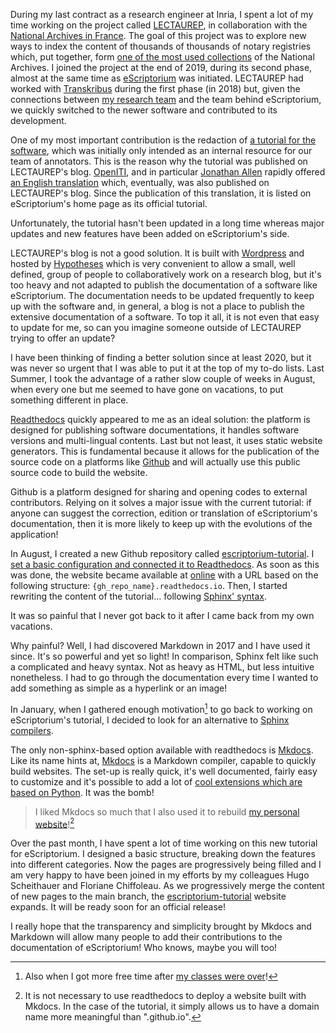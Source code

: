 <!--
.. title: 010 - Make and Read the docs
.. slug: 010
.. date: 2023-02-28 05:41:40 UTC-05:00
.. tags: house cleaning, static website
.. category: story time
.. link: 
.. description: 
.. type: text
-->

During my last contract as a research engineer at Inria, I spent a lot of my time working on the project called [LECTAUREP](https://lectaurep.hypotheses.org/), in collaboration with the [National Archives in France](https://www.archives-nationales.culture.gouv.fr/). The goal of this project was to explore new ways to index the content of thousands of thousands of notary registries which, put together, form [one of the most used collections](https://www.siv.archives-nationales.culture.gouv.fr/siv/cms/content/fonds.action?uuid=12b&template=pog/pogLevel2&preview=false) of the National Archives. I joined the project at the end of 2019, during its second phase, almost at the same time as [eScriptorium](https://gitlab.com/scripta/escriptorium) was initiated. LECTAUREP had worked with [Transkribus](https://readcoop.eu/transkribus/?sc=Transkribus) during the first phase (in 2018) but, given the connections between [my research team](http://almanach.inria.fr/index-en.html) and the team behind eScriptorium, we quickly switched to the newer software and contributed to its development.  

One of my most important contribution is the redaction of [a tutorial for the software](https://lectaurep.hypotheses.org/documentation/prendre-en-main-escriptorium), which was initially only intended as an internal resource for our team of annotators. This is the reason why the tutorial was published on LECTAUREP's blog. [OpenITI](https://openiti.org/), and in particular [Jonathan Allen](https://twitter.com/Mar_Musa) rapidly offered [an English translation](https://lectaurep.hypotheses.org/documentation/escriptorium-tutorial-en) which, eventually, was also published on LECTAUREP's blog. Since the publication of this translation, it is listed on eScriptorium's home page as its official tutorial.  

Unfortunately, the tutorial hasn't been updated in a long time whereas major updates and new features have been added on eScriptorium's side.  

LECTAUREP's blog is not a good solution. It is built with [Wordpress](https://wordpress.com/) and hosted by [Hypotheses](https://hypotheses.org/) which is very convenient to allow a small, well defined, group of people to collaboratively work on a research blog, but it's too heavy and not adapted to publish the documentation of a software like eScriptorium. The documentation needs to be updated frequently to keep up with the software and, in general, a blog is not a place to publish the extensive documentation of a software. To top it all, it is not even that easy to update for me, so can you imagine someone outside of LECTAUREP trying to offer an update?  

I have been thinking of finding a better solution since at least 2020, but it was never so urgent that I was able to put it at the top of my to-do lists. Last Summer, I took the advantage of a rather slow couple of weeks in August, when every one but me seemed to have gone on vacations, to put something different in place.  

[Readthedocs](https://readthedocs.org/) quickly appeared to me as an ideal solution: the platform is designed for publishing software documentations, it handles software versions and multi-lingual contents. Last but not least, it uses static website generators. This is fundamental because it allows for the publication of the source code on a platforms like [Github](https://github.com/) and will actually use this public source code to build the website.  

Github is a platform designed for sharing and opening codes to external contributors. Relying on it solves a major issue with the current tutorial: if anyone can suggest the correction, edition or translation of eScriptorium's documentation, then it is more likely to keep up with the evolutions of the application!  

In August, I created a new Github repository called [escriptorium-tutorial](https://github.com/alix-tz/escriptorium-tutorial). I [set a basic configuration and connected it to Readthedocs](https://docs.readthedocs.io/en/stable/tutorial/#getting-started). As soon as this was done, the website became available at [online](https://escriptorium-tutorial.readthedocs.io/) with a URL based on the following structure: `{gh_repo_name}.readthedocs.io`. Then, I started rewriting the content of the tutorial... following [Sphinx' syntax](https://docs.readthedocs.io/en/stable/intro/getting-started-with-sphinx.html).  

It was so painful that I never got back to it after I came back from my own vacations.  

Why painful? Well, I had discovered Markdown in 2017 and I have used it since. It's so powerful and yet so light! In comparison, Sphinx felt like such a complicated and heavy syntax. Not as heavy as HTML, but less intuitive nonetheless. I had to go through the documentation every time I wanted to add something as simple as a hyperlink or an image!  

In January, when I gathered enough motivation[^1] to go back to working on eScriptorium's tutorial, I decided to look for an alternative to [Sphinx compilers](https://www.sphinx-doc.org/en/master/usage/builders/index.html#sphinx.builders.html.DirectoryHTMLBuilder).  

The only non-sphinx-based option available with readthedocs is [Mkdocs](https://docs.readthedocs.io/en/stable/intro/getting-started-with-mkdocs.html). Like its name hints at, [Mkdocs](https://www.mkdocs.org/) is a Markdown compiler, capable to quickly build websites. The set-up is really quick, it's well documented, fairly easy to customize and it's possible to add a lot of [cool extensions which are based on Python](https://squidfunk.github.io/mkdocs-material/setup/extensions/python-markdown-extensions/#emoji). It was the bomb!

> I liked Mkdocs so much that I also used it to rebuild [my personal website](https://alix-tz.github.io/)![^2]

Over the past month, I have spent a lot of time working on this new tutorial for eScriptorium. I designed a basic structure, breaking down the features into different categories. Now the pages are progressively being filled and I am very happy to have been joined in my efforts by my colleagues Hugo Scheithauer and Floriane Chiffoleau. As we progressively merge the content of new pages to the main branch, the [escriptorium-tutorial](https://escriptorium-tutorial.readthedocs.io/en/latest/) website expands. It will be ready soon for an official release!  

I really hope that the transparency and simplicity brought by Mkdocs and Markdown will allow many people to add their contributions to the documentation of eScriptorium! Who knows, maybe you will too!

[^1]: Also when I got more free time after [my classes were over](https://alix-tz.github.io/phd/posts/009/)!  

[^2]: It is not necessary to use readthedocs to deploy a website built with Mkdocs. In the case of the tutorial, it simply allows us to have a domain name more meaningful than ".github.io".  

